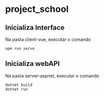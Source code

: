 # project_school

## Inicializa Interface

Na pasta client-vue, executar o comando

```
npm run serve
```

## Inicializa webAPI

Na pasta server-aspnet, executar o comando

```
dotnet build
dotnet run
```